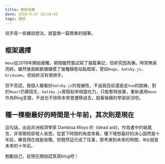 ```yaml
---
title: 重新拾筆
date: 2019-9-27 19:14:41
tags: 隨想
---
```

信手寫一些雜談想法，就當做一篇簡單的隨筆。
<!--more-->
## 框架選擇
`Hexo`從2018年開始接觸，期間雖然嘗試寫了幾篇筆記，但終究因為懶，時常無疾而終。雖然後面斷斷續續摸了幾種靜態站點框架，譬如`Hugo`、`Gatsby.js`、`Gridsome`，但始終沒有很順手。

但不否認，我個人蠻看好`Gatsby.js`的發展性，不過我目前還是走`Vue`的路線，對於`React`仍算陌生，`Gatsby.js`駕馭起來相當吃力，只能暫時放棄，重新運用`Hexo`作為Blog支撐，不過也不排除未來會遷移過去，就看後續的學習狀況吧。

## 種一棵樹最好的時間是十年前，其次則是現在
這句話，出自非洲經濟學家 Dambisa Moyo 的《dead aid》，作為書中的結尾言，非常簡短卻發人省思。從當下時間的角度來看，種下理想最好的決心固然是十年前，畢竟現在就能收穫。但既然這已成了往事，那考慮到未來的時間，`現在`就是未來的十年前。

勉勵自己，從現在開始認真寫blog吧！


